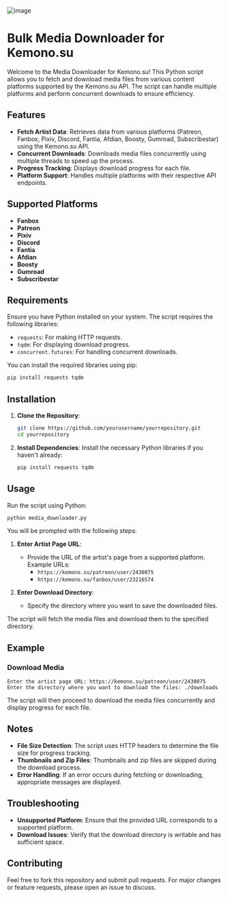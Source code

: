 ![image](https://kemono.su/static/kemono-logo.svg)


# Bulk Media Downloader for Kemono.su

Welcome to the Media Downloader for Kemono.su! This Python script allows you to fetch and download media files from various content platforms supported by the Kemono.su API. The script can handle multiple platforms and perform concurrent downloads to ensure efficiency.

## Features

- **Fetch Artist Data**: Retrieves data from various platforms (Patreon, Fanbox, Pixiv, Discord, Fantia, Afdian, Boosty, Gumroad, Subscribestar) using the Kemono.su API.
- **Concurrent Downloads**: Downloads media files concurrently using multiple threads to speed up the process.
- **Progress Tracking**: Displays download progress for each file.
- **Platform Support**: Handles multiple platforms with their respective API endpoints.

## Supported Platforms

- **Fanbox**
- **Patreon**
- **Pixiv**
- **Discord**
- **Fantia**
- **Afdian**
- **Boosty**
- **Gumroad**
- **Subscribestar**

## Requirements

Ensure you have Python installed on your system. The script requires the following libraries:

- `requests`: For making HTTP requests.
- `tqdm`: For displaying download progress.
- `concurrent.futures`: For handling concurrent downloads.

You can install the required libraries using pip:

```bash
pip install requests tqdm
```

## Installation

1. **Clone the Repository**:
    ```bash
    git clone https://github.com/yourusername/yourrepository.git
    cd yourrepository
    ```

2. **Install Dependencies**:
    Install the necessary Python libraries if you haven't already:
    ```bash
    pip install requests tqdm
    ```

## Usage

Run the script using Python:

```bash
python media_downloader.py
```

You will be prompted with the following steps:

1. **Enter Artist Page URL**:
   - Provide the URL of the artist's page from a supported platform. Example URLs:
     - `https://kemono.su/patreon/user/2430075`
     - `https://kemono.su/fanbox/user/23216574`

2. **Enter Download Directory**:
   - Specify the directory where you want to save the downloaded files.

The script will fetch the media files and download them to the specified directory.

## Example

### Download Media

```plaintext
Enter the artist page URL: https://kemono.su/patreon/user/2430075
Enter the directory where you want to download the files: ./downloads
```

The script will then proceed to download the media files concurrently and display progress for each file.

## Notes

- **File Size Detection**: The script uses HTTP headers to determine the file size for progress tracking.
- **Thumbnails and Zip Files**: Thumbnails and zip files are skipped during the download process.
- **Error Handling**: If an error occurs during fetching or downloading, appropriate messages are displayed.

## Troubleshooting

- **Unsupported Platform**: Ensure that the provided URL corresponds to a supported platform.
- **Download Issues**: Verify that the download directory is writable and has sufficient space.

## Contributing

Feel free to fork this repository and submit pull requests. For major changes or feature requests, please open an issue to discuss.
